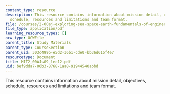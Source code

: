 ```yaml
---
content_type: resource
description: This resource contains information about mission detail, objectives,
  schedule, resources and limitations and team format.
file: /courses/2-00aj-exploring-sea-space-earth-fundamentals-of-engineering-design-spring-2009/bef9dda706b387681aa891944540abbd_MIT2_00AJs09_lec12.pdf
file_type: application/pdf
learning_resource_types: []
ocw_type: OCWFile
parent_title: Study Materials
parent_type: CourseSection
parent_uid: 303c499b-e5d2-36b1-cde0-bb36d615f4e7
resourcetype: Document
title: MIT2_00AJs09_lec12.pdf
uid: bef9dda7-06b3-8768-1aa8-91944540abbd
---
```

This resource contains information about mission detail, objectives, schedule, resources and limitations and team format.

